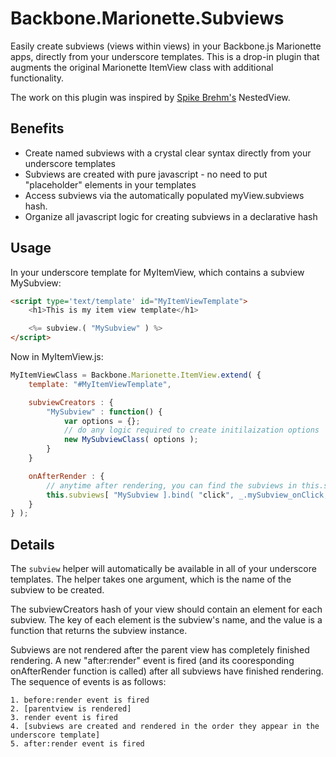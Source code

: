 # Backbone.Marionette.Subviews

Easily create subviews (views within views) in your Backbone.js Marionette apps, directly from your underscore templates. This is a drop-in plugin that augments the original Marionette ItemView class with additional functionality.

The work on this plugin was inspired by [Spike Brehm's](https://github.com/spikebrehm) NestedView.

## Benefits

* Create named subviews with a crystal clear syntax directly from your underscore templates 
* Subviews are created with pure javascript - no need to put "placeholder" elements in your templates
* Access subviews via the automatically populated myView.subviews hash.
* Organize all javascript logic for creating subviews in a declarative hash

## Usage

In your underscore template for MyItemView, which contains a subview MySubview:

```html
<script type='text/template' id="MyItemViewTemplate">
	<h1>This is my item view template</h1>

	<%= subview.( "MySubview" ) %>
</script>
```

Now in MyItemView.js:

```javascript
MyItemViewClass = Backbone.Marionette.ItemView.extend( {
	template: "#MyItemViewTemplate",

	subviewCreators : {
		"MySubview" : function() {
			var options = {};
			// do any logic required to create initilaization options
			new MySubviewClass( options );
		}
	}

	onAfterRender : {
		// anytime after rendering, you can find the subviews in this.subviews
		this.subviews[ "MySubview ].bind( "click", _.mySubview_onClick, this );
	}
} );
```

## Details

The `subview` helper will automatically be available in all of your underscore templates. The helper takes one argument, which is the name of the subview to be created.

The subviewCreators hash of your view should contain an element for each subview. The key of each element is the subview's name, and the value is a function that returns the subview instance.

Subviews are not rendered after the parent view has completely finished rendering. A new "after:render" event is fired (and its cooresponding onAfterRender function is called) after all subviews have finished rendering. The sequence of events is as follows:

	1. before:render event is fired
	2. [parentview is rendered]
	3. render event is fired
	4. [subviews are created and rendered in the order they appear in the underscore template]
	5. after:render event is fired


